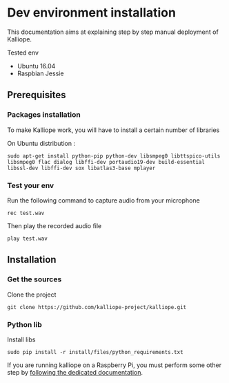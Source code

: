 # Dev environment installation

This documentation aims at explaining step by step manual deployment of Kalliope.

Tested env
- Ubuntu 16.04
- Raspbian Jessie 



## Prerequisites

### Packages installation
To make Kalliope work, you will have to install a certain number of libraries

On Ubuntu distribution :
```
sudo apt-get install python-pip python-dev libsmpeg0 libttspico-utils libsmpeg0 flac dialog libffi-dev portaudio19-dev build-essential libssl-dev libffi-dev sox libatlas3-base mplayer
```

### Test your env
Run the following command to capture audio from your microphone
```
rec test.wav
```

Then play the recorded audio file
```
play test.wav
```

## Installation

### Get the sources
Clone the project
```
git clone https://github.com/kalliope-project/kalliope.git
```

### Python lib

Install libs
```
sudo pip install -r install/files/python_requirements.txt
```

If you are running kalliope on a Raspberry Pi, you must perform some other step by [following the dedicated documentation](RPi.md).